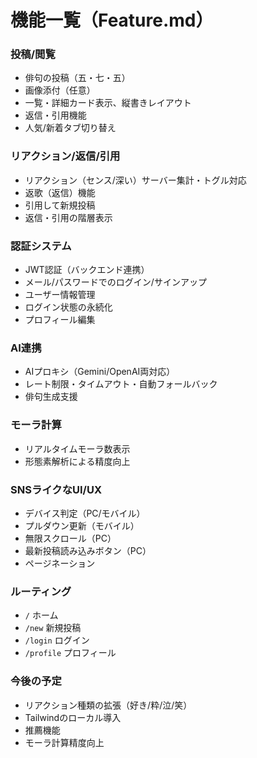 # 機能一覧（Feature.md）

### 投稿/閲覧
- 俳句の投稿（五・七・五）
- 画像添付（任意）
- 一覧・詳細カード表示、縦書きレイアウト
- 返信・引用機能
- 人気/新着タブ切り替え

### リアクション/返信/引用
- リアクション（センス/深い）サーバー集計・トグル対応
- 返歌（返信）機能
- 引用して新規投稿
- 返信・引用の階層表示

### 認証システム
- JWT認証（バックエンド連携）
- メール/パスワードでのログイン/サインアップ
- ユーザー情報管理
- ログイン状態の永続化
- プロフィール編集

### AI連携
- AIプロキシ（Gemini/OpenAI両対応）
- レート制限・タイムアウト・自動フォールバック
- 俳句生成支援

### モーラ計算
- リアルタイムモーラ数表示
- 形態素解析による精度向上

### SNSライクなUI/UX
- デバイス判定（PC/モバイル）
- プルダウン更新（モバイル）
- 無限スクロール（PC）
- 最新投稿読み込みボタン（PC）
- ページネーション

### ルーティング
- `/` ホーム
- `/new` 新規投稿
- `/login` ログイン
- `/profile` プロフィール

### 今後の予定
- リアクション種類の拡張（好き/粋/泣/笑）
- Tailwindのローカル導入
- 推薦機能
- モーラ計算精度向上


